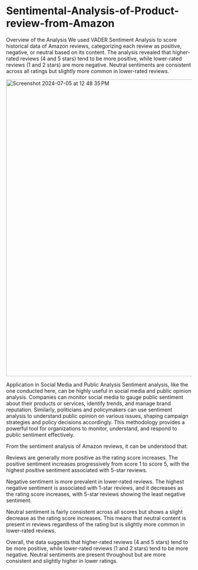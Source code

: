 # Sentimental-Analysis-of-Product-review-from-Amazon

Overview of the Analysis
We used VADER Sentiment Analysis to score historical data of Amazon reviews, categorizing each review as positive, negative, or neutral based on its content. The analysis revealed that higher-rated reviews (4 and 5 stars) tend to be more positive, while lower-rated reviews (1 and 2 stars) are more negative. Neutral sentiments are consistent across all ratings but slightly more common in lower-rated reviews.




<img width="805" alt="Screenshot 2024-07-05 at 12 48 35 PM" src="https://github.com/akshikh/Sentimental-Analysis-of-Product-review-from-Amazon/assets/173235208/b2e80e1b-a406-4813-aebc-de7ad821f9dc">

Application in Social Media and Public Analysis
Sentiment analysis, like the one conducted here, can be highly useful in social media and public opinion analysis. Companies can monitor social media to gauge public sentiment about their products or services, identify trends, and manage brand reputation. Similarly, politicians and policymakers can use sentiment analysis to understand public opinion on various issues, shaping campaign strategies and policy decisions accordingly. This methodology provides a powerful tool for organizations to monitor, understand, and respond to public sentiment effectively.

From the sentiment analysis of Amazon reviews, it can be understood that:

Reviews are generally more positive as the rating score increases. The positive sentiment increases progressively from score 1 to score 5, with the highest positive sentiment associated with 5-star reviews.

Negative sentiment is more prevalent in lower-rated reviews. The highest negative sentiment is associated with 1-star reviews, and it decreases as the rating score increases, with 5-star reviews showing the least negative sentiment.

Neutral sentiment is fairly consistent across all scores but shows a slight decrease as the rating score increases. This means that neutral content is present in reviews regardless of the rating but is slightly more common in lower-rated reviews.


Overall, the data suggests that higher-rated reviews (4 and 5 stars) tend to be more positive, while lower-rated reviews (1 and 2 stars) tend to be more negative. Neutral sentiments are present throughout but are more consistent and slightly higher in lower ratings.
